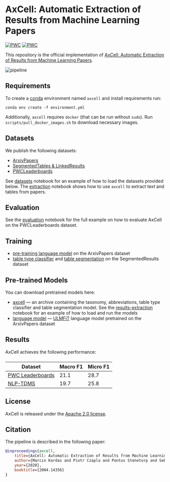 # AxCell: Automatic Extraction of Results from Machine Learning Papers
[![PWC](https://img.shields.io/endpoint.svg?url=https://paperswithcode.com/badge/axcell-automatic-extraction-of-results-from/scientific-results-extraction-on-pwc)](https://paperswithcode.com/sota/scientific-results-extraction-on-pwc?p=axcell-automatic-extraction-of-results-from)
[![PWC](https://img.shields.io/endpoint.svg?url=https://paperswithcode.com/badge/axcell-automatic-extraction-of-results-from/scientific-results-extraction-on-nlp-tdms-exp)](https://paperswithcode.com/sota/scientific-results-extraction-on-nlp-tdms-exp?p=axcell-automatic-extraction-of-results-from)

This repository is the official implementation of [AxCell: Automatic Extraction of Results from Machine Learning Papers](https://arxiv.org/abs/2004.14356).

![pipeline](https://user-images.githubusercontent.com/13535078/81287158-33e01000-905a-11ea-8573-d716373efbdd.png)

## Requirements

To create a [conda](https://www.anaconda.com/distribution/) environment named `axcell` and install requirements run:

```setup
conda env create -f environment.yml
```

Additionally, `axcell` requires `docker` (that can be run without `sudo`). Run `scripts/pull_docker_images.sh` to download necessary images.

## Datasets
We publish the following datasets:
* [ArxivPapers](https://github.com/paperswithcode/axcell/releases/download/v1.0/arxiv-papers.csv.xz)
* [SegmentedTables & LinkedResults](https://github.com/paperswithcode/axcell/releases/download/v1.0/segmented-tables.json.xz)
* [PWCLeaderboards](https://github.com/paperswithcode/axcell/releases/download/v1.0/pwc-leaderboards.json.xz)

See [datasets](notebooks/datasets.ipynb) notebook for an example of how to load the datasets provided below. The [extraction](notebooks/extraction.ipynb) notebook shows how to use `axcell` to extract text and tables from papers.

## Evaluation

See the [evaluation](notebooks/evaluation.ipynb) notebook for the full example on how to evaluate AxCell on the PWCLeaderboards dataset. 

## Training

* [pre-training language model](notebooks/training/lm.ipynb) on the ArxivPapers dataset 
* [table type classifier](notebooks/training/table-type-classifier.ipynb) and [table segmentation](notebooks/training/table-segmentation.ipynb) on the SegmentedResults dataset 

## Pre-trained Models

You can download pretrained models here:

- [axcell](https://github.com/paperswithcode/axcell/releases/download/v1.0/models.tar.xz) &mdash; an archive containing the taxonomy, abbreviations, table type classifier and table segmentation model. See the [results-extraction](notebooks/results-extraction.ipynb) notebook for an example of how to load and run the models 
- [language model](https://github.com/paperswithcode/axcell/releases/download/v1.0/lm.pth.xz) &mdash; [ULMFiT](https://arxiv.org/abs/1801.06146) language model pretrained on the ArxivPapers dataset

## Results

AxCell achieves the following performance:

### 


| Dataset | Macro F1 | Micro F1 |
| ---------- |---------------- | -------------- |
| [PWC Leaderboards](https://paperswithcode.com/sota/scientific-results-extraction-on-pwc)     |     21.1         |      28.7       |
| [NLP-TDMS](https://paperswithcode.com/sota/scientific-results-extraction-on-nlp-tdms-exp)    |     19.7         |      25.8       |



## License

AxCell is released under the [Apache 2.0 license](LICENSE).

## Citation
The pipeline is described in the following paper:
```bibtex
@inproceedings{axcell,
    title={AxCell: Automatic Extraction of Results from Machine Learning Papers},
    author={Marcin Kardas and Piotr Czapla and Pontus Stenetorp and Sebastian Ruder and Sebastian Riedel and Ross Taylor and Robert Stojnic},
    year={2020},
    booktitle={2004.14356}
}
```
